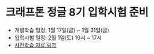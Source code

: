 # 크래프톤 정글 8기 입학시험 준비
- 개별학습 일정: 1월 17일(금) ~ 1월 31일(금)
- 입학시험 일정: 2월 1일(토) 10시 ~ 17시
- [사전학습 자료 링크](https://kraftonjungle.notion.site/3103adc4680a40d086276aaca183b8d1)